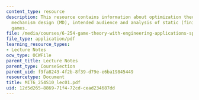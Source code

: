 ```yaml
---
content_type: resource
description: This resource contains information about optimization theory, game theory,
  mechanism design (MD), intended audience and analysis of static (finite and continuous)
  games.
file: /media/courses/6-254-game-theory-with-engineering-applications-spring-2010/12d5d265886971f472cdcead234687dd_MIT6_254S10_lec01.pdf
file_type: application/pdf
learning_resource_types:
- Lecture Notes
ocw_type: OCWFile
parent_title: Lecture Notes
parent_type: CourseSection
parent_uid: f9fa8243-4f2b-8f39-d79e-e6ba19845449
resourcetype: Document
title: MIT6_254S10_lec01.pdf
uid: 12d5d265-8869-71f4-72cd-cead234687dd
---
```

